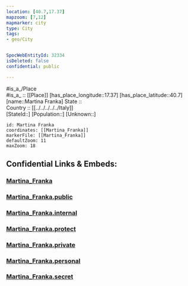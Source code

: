 ```yaml
---
location: [40.7,17.37] 
mapzoom: [7,12] 
mapmarker: city 
type: City
tags:
- geo/City


SpocWebEntityId: 32334
isDeleted: false
confidential: public

---
```

#is_a_/Place  
#is_a_ :: [[Place]] 
[has_place_longitude::17.37] 
[has_place_latitude::40.7] 
[name::Martina Franka] 
State ::  
Country :: [[../../../../../Italy]]  
[StateId::] 
[Population::] 
[Unknown::] 


```leaflet
id: Martina Franka
coordinates: [[Martina_Franka]] 
markerFile: [[Martina_Franka]] 
defaultZoom: 11 
maxZoom: 18
```


## Confidential Links & Embeds: 

### [Martina_Franka](/_Standards/Earth/Continent/Europe/Europe~South/Italy/regions~Italy/Apulia/Taranto.Province/City/Martina_Franka.md) 

### [Martina_Franka.public](/_public/Earth/Continent/Europe/Europe~South/Italy/regions~Italy/Apulia/Taranto.Province/City/Martina_Franka.public.md) 

### [Martina_Franka.internal](/_internal/Earth/Continent/Europe/Europe~South/Italy/regions~Italy/Apulia/Taranto.Province/City/Martina_Franka.internal.md) 

### [Martina_Franka.protect](/_protect/Earth/Continent/Europe/Europe~South/Italy/regions~Italy/Apulia/Taranto.Province/City/Martina_Franka.protect.md) 

### [Martina_Franka.private](/_private/Earth/Continent/Europe/Europe~South/Italy/regions~Italy/Apulia/Taranto.Province/City/Martina_Franka.private.md) 

### [Martina_Franka.personal](/_personal/Earth/Continent/Europe/Europe~South/Italy/regions~Italy/Apulia/Taranto.Province/City/Martina_Franka.personal.md) 

### [Martina_Franka.secret](/_secret/Earth/Continent/Europe/Europe~South/Italy/regions~Italy/Apulia/Taranto.Province/City/Martina_Franka.secret.md)

